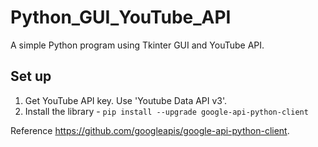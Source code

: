 # Python_GUI_YouTube_API

A simple Python program using Tkinter GUI and YouTube API.

## Set up

1. Get YouTube API key. Use 'Youtube Data API v3'.
2. Install the library -
   `pip install --upgrade google-api-python-client`

Reference <https://github.com/googleapis/google-api-python-client>.
